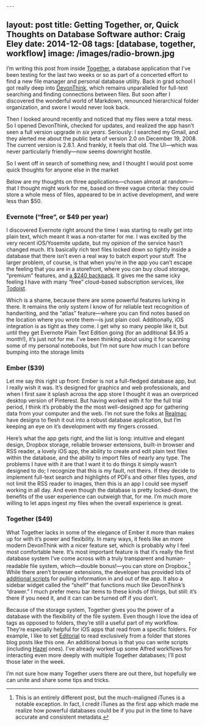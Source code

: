     ---  
layout: post 
title: Getting Together, or, Quick Thoughts on Database Software
author: Craig Eley 
date: 2014-12-08
tags: [database, together, workflow]
image: /images/radio-brown.jpg
---

I’m writing this post from inside [Together](http://reinventedsoftware.com/together/), a database application that I’ve been testing for the last two weeks or so as part of a concerted effort to find a new file manager and personal database utility. Back in grad school I got really deep into [DevonThink](http://www.devontechnologies.com/products/devonthink/overview.html), which remains unparalleled for full-text searching and finding connections between files. But soon after I discovered the wonderful world of Markdown, renounced hierarchical folder organization, and swore I would never look back.

Then I looked around recently and noticed that my files were a total mess. So I opened DevonThink, checked for updates, and realized the app hasn’t seen a full version upgrade in *six years*. Seriously: I searched my Gmail, and they alerted me about the public beta of version 2.0 on December 19, 2008. The current version is 2.8.1. And frankly, it feels that old. The UI—which was never particularly friendly—now seems downright hostile.

So I went off in search of something new, and I thought I would post some quick thoughts for anyone else in the market 

Below are my thoughts on three applications—chosen almost at random—that I thought might work for me, based on three vague criteria: they could store a whole mess of files, appeared to be in active development, and were less than $50.

### Evernote (“free”, or $49 per year)

I discovered Evernote right around the time I was starting to really get into plain text, which meant it was a non-starter for me. I was excited by the very recent iOS/Yosemite update, but my opinion of the service hasn’t changed much. It’s basically rich text files locked down so tightly inside a database that there isn’t even a real way to batch export your stuff. The larger problem, of course, is that when you’re in the app you can’t escape the feeling that you are in a storefront, where you can buy cloud storage, “premium” features, and [a $240 backpack](https://www.evernote.com/market/feature/rucksack). It gives me the same icky feeling I have with many “free” cloud-based subscription services, like [Todoist](https://en.todoist.com/).

Which is a shame, because there are some powerful features lurking in there. It remains the only system I know of for reliable text recognition of handwriting, and the “atlas” feature—where you can find notes based on the location where you wrote them—is just plain cool. Additionally, iOS integration is as tight as they come. I get why so many people like it, but until they get Evernote Plain Text Edition going (for an additional $4.95 a month!), it’s just not for me. I’ve been thinking about using it for scanning some of my personal notebooks, but I’m not sure how much I can before bumping into the storage limits

### Ember ($39)

Let me say this right up front: Ember is not a full-fledged database app, but I really wish it was. It’s designed for graphics and web professionals, and when I first saw it splash across the app store I thought it was an overpriced desktop version of Pinterest. But having worked with it for the full trial period, I think it’s probably the *the* most well-designed app for gathering data from your computer and the web. I’m not sure the folks at [Realmac](http://realmacsoftware.com/) have designs to flesh it out into a robust database application, but I’m keeping an eye on it’s development with my fingers crossed.

Here’s what the app gets right, and the list is long: intuitive and elegant design, Dropbox storage, reliable browser extensions, built-in browser and RSS reader, a lovely iOS app, the ability to create and edit plain text files within the database, and the ability to import files of nearly any type. The problems I have with it are that I want it to do things it simply wasn’t designed to do; I recognize that this is my fault, not theirs. If they decide to implement full-text search and highlights of PDFs and other files types, *and* not limit the RSS reader to images, then this is an app I could see myself working in all day. And even though the database is pretty locked-down, the benefits of the user experience can outweigh that, for me. I’m much more willing to let apps ingest my files when the overall experience is great.

### Together ($49) 

What Together lacks in some of the elegance of Ember it more than makes up for with it’s power and flexibility. In many ways, it feels like an more modern DevonThink with a nicer feature set, which is probably why I feel most comfortable here. It’s most important feature is that it’s really the first database system I’ve come across with a truly transparent and human-readable file system, which—double bonus!—you can store on Dropbox.[^1411292150] While there aren’t browser extensions, the developer has provided lots of [additional scripts](http://reinventedsoftware.com/together/scripts/index.html) for pulling information in and out of the app. It also a sidebar widget called the “shelf” that functions much like DevonThink’s “drawer.” I much prefer menu bar items to these kinds of things, but still: it’s there if you need it, and it can can be turned off if you don’t.

Because of the storage system, Together gives you the power of a database with the flexibility of the file system. Even though I love the idea of tags as opposed to folders, they’re still a useful part of my workflow. They’re especially helpful for iOS apps that read from a specific folders. For example, I like to set [Editorial](http://omz-software.com/editorial/) to read exclusively from a folder that stores blog posts like this one. An additional bonus is that you can write scripts (including [Hazel](http://www.noodlesoft.com/hazel.php) ones). I’ve already worked up some Alfred workflows for interacting even more deeply with multiple Together databases; I’ll post those later in the week.

I’m not sure how many Together users there are out there, but hopefully we can unite and share some tips and tricks.

[^1411292150]: This is an entirely different post, but the much-maligned iTunes is a notable exception. In fact, I credit iTunes as the first app which made me realize how powerful databases could be if you put in the time to have accurate and consistent metadata.